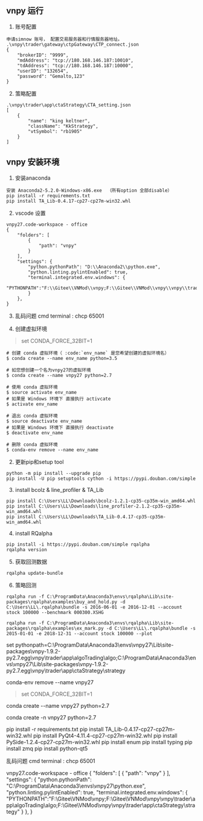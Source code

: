 ## vnpy 运行

1. 账号配置

```
申请simnow 账号， 配置交易服务器和行情服务器地址。
.\vnpy\trader\gateway\ctpGateway\CTP_connect.json
{
    "brokerID": "9999", 
    "mdAddress": "tcp://180.168.146.187:10010", 
    "tdAddress": "tcp://180.168.146.187:10000", 
    "userID": "132654",
    "password": "Gemalto,123"    
}
```
2. 策略配置

```
.\vnpy\trader\app\ctaStrategy\CTA_setting.json
[
    {
        "name": "king keltner",
        "className": "KkStrategy",
        "vtSymbol": "rb1905"
    }
]
```



## vnpy 安装环境

1. 安装anaconda

```
安装 Anaconda2-5.2.0-Windows-x86.exe  （所有option 全部disable）
pip install -r requirements.txt
pip install TA_Lib-0.4.17-cp27-cp27m-win32.whl
```

2. vscode 设置

```
vnpy27.code-workspace - office
{
	"folders": [
		{
			"path": "vnpy"
		}
	],
	"settings": {
		"python.pythonPath": "D:\\Anaconda2\\python.exe",		
		"python.linting.pylintEnabled": true,
		"terminal.integrated.env.windows": {
			"PYTHONPATH":"F:\\Gitee\\VNMod\\vnpy;F:\\Gitee\\VNMod\\vnpy\\vnpy\\trader\\app\\algoTrading\\algo;F:\\Gitee\\VNMod\\vnpy\\vnpy\\trader\\app\\ctaStrategy\\strategy"
		}
	},
}
```

3. 乱码问题
cmd terminal : chcp 65001




































1. 创建虚拟环境

> set CONDA_FORCE_32BIT=1

```
# 创建 conda 虚拟环境（ :code:`env_name` 是您希望创建的虚拟环境名）
$ conda create --name env_name python=3.5

# 如您想创建一个名为vnpy27的虚拟环境
$ conda create --name vnpy27 python=2.7

# 使用 conda 虚拟环境
$ source activate env_name
# 如果是 Windows 环境下 直接执行 activcate
$ activate env_name

# 退出 conda 虚拟环境
$ source deactivate env_name
# 如果是 Windows 环境下 直接执行 deactivate
$ deactivate env_name

# 删除 conda 虚拟环境
$ conda-env remove --name env_name
```

2. 更新pip和setup tool

```
python -m pip install --upgrade pip
pip install -U pip setuptools cython -i https://pypi.douban.com/simple
```

3. install bcolz & line_profiler & TA_Lib

```
pip install C:\Users\LL\Downloads\bcolz-1.2.1-cp35-cp35m-win_amd64.whl
pip install C:\Users\LL\Downloads\line_profiler-2.1.2-cp35-cp35m-win_amd64.whl
pip install C:\Users\LL\Downloads\TA_Lib-0.4.17-cp35-cp35m-win_amd64.whl
```

4. install RQalpha

```
pip install -i https://pypi.douban.com/simple rqalpha
rqalpha version
```

5. 获取回测数据

```
rqalpha update-bundle
```

6. 策略回测

```
rqalpha run -f C:\ProgramData\Anaconda3\envs\rqalpha\Lib\site-packages\rqalpha\examples\buy_and_hold.py -d C:\Users\LL\.rqalpha\bundle -s 2016-06-01 -e 2016-12-01 --account stock 100000 --benchmark 000300.XSHG

rqalpha run -f C:\ProgramData\Anaconda3\envs\rqalpha\Lib\site-packages\rqalpha\examples\ex_mark.py -d C:\Users\LL\.rqalpha\bundle -s 2015-01-01 -e 2018-12-31 --account stock 100000 --plot
```


set pythonpath=C:\ProgramData\Anaconda3\envs\vnpy27\Lib\site-packages\vnpy-1.9.2-py2.7.egg\vnpy\trader\app\algoTrading\algo;C:\ProgramData\Anaconda3\envs\vnpy27\Lib\site-packages\vnpy-1.9.2-py2.7.egg\vnpy\trader\app\ctaStrategy\strategy






conda-env remove --name vnpy27

> set CONDA_FORCE_32BIT=1

conda create --name vnpy27 python=2.7

conda create -n vnpy27 python=2.7

pip install -r requirements.txt
pip install TA_Lib-0.4.17-cp27-cp27m-win32.whl
pip install PyQt4-4.11.4-cp27-cp27m-win32.whl
pip install PySide-1.2.4-cp27-cp27m-win32.whl
pip install enum
pip install typing
pip install zmq
pip install python-qt5

乱码问题
cmd terminal : chcp 65001


vnpy27.code-workspace - office
{
	"folders": [
		{
			"path": "vnpy"
		}
	],
	"settings": {
		"python.pythonPath": "C:\\ProgramData\\Anaconda3\\envs\\vnpy27\\python.exe",		
		"python.linting.pylintEnabled": true,
		"terminal.integrated.env.windows": {
			"PYTHONPATH":"F:\\Gitee\\VNMod\\vnpy;F:\\Gitee\\VNMod\\vnpy\\vnpy\\trader\\app\\algoTrading\\algo;F:\\Gitee\\VNMod\\vnpy\\vnpy\\trader\\app\\ctaStrategy\\strategy"
		}
	},
}
